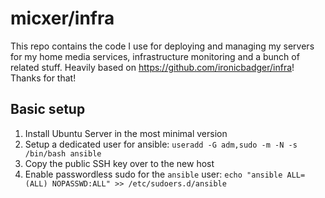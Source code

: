 # micxer/infra

This repo contains the code I use for deploying and managing my servers for my home media services, infrastructure
monitoring and a bunch of related stuff. Heavily based on https://github.com/ironicbadger/infra! Thanks for that!

## Basic setup

1. Install Ubuntu Server in the most minimal version
2. Setup a dedicated user for ansible: `useradd -G adm,sudo -m -N -s /bin/bash ansible`
3. Copy the public SSH key over to the new host
4. Enable passwordless sudo for the `ansible` user: `echo "ansible ALL=(ALL) NOPASSWD:ALL" >> /etc/sudoers.d/ansible`
